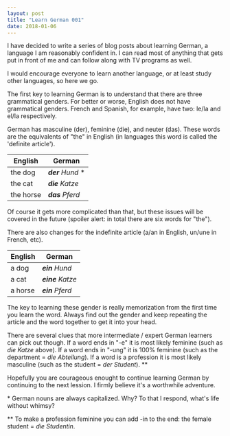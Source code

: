 ```yaml
---
layout: post
title: "Learn German 001"
date: 2018-01-06
---
```


I have decided to write a series of blog posts about learning German, a language I am reasonably confident in. 
I can read most of anything that gets put in front of me and can follow along with TV programs as well. 

I would encourage everyone to learn another language, or at least study other languages, so here we go.

The first key to learning German is to understand that there are three grammatical genders. 
For better or worse, English does not have grammatical genders.
French and Spanish, for example, have two: le/la and el/la respectively.

German has masculine (der), feminine (die), and neuter (das). These words are the equivalents of "the" in English (in languages this word is called the 'definite article').

| English | German |
|---------|--------|
| the dog | *__der__ Hund* \* |
| the cat | *__die__ Katze* |
| the horse | *__das__ Pferd* |

Of course it gets more complicated than that, but these issues will be covered in the future (spoiler alert: in total there are six words for "the").

There are also changes for the indefinite article (a/an in English, un/une in French, etc).

| English | German |
|---------|--------|
| a dog | *__ein__ Hund* |
| a cat | *__eine__ Katze* |
| a horse | *__ein__ Pferd* |

The key to learning these gender is really memorization from the first time you learn the word. 
Always find out the gender and keep repeating the article and the word together to get it into your head.

There are several clues that more intermediate / expert German learners can pick out though.
If a word ends in "-e" it is most likely feminine (such as *die Katze* above). 
If a word ends in "-ung" it is 100% feminine (such as the department = *die Abteilung*).
If a word is a profession it is most likely masculine (such as the student = *der Student*). \*\*

Hopefully you are courageous enought to continue learning German by continuing to the next lession. 
I firmly believe it's a worthwhile adventure.

\* German nouns are always capitalized. Why? To that I respond, what's life without whimsy?

\*\* To make a profession feminine you can add -in to the end: the female student = *die Studentin*.
 
